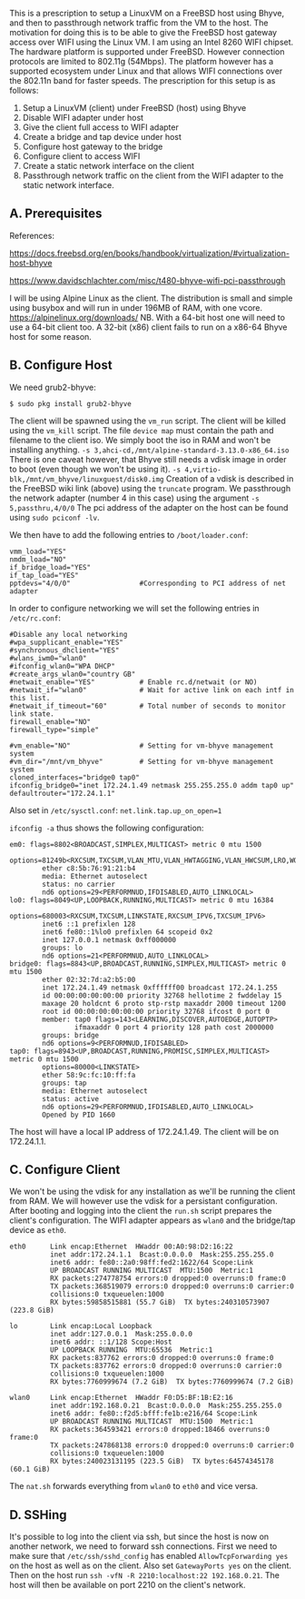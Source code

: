 This is a prescription to setup a LinuxVM on a FreeBSD host using Bhyve, and then to passthrough network traffic from the VM to the host.
The motivation for doing this is to be able to give the FreeBSD host gateway access over WIFI using the Linux VM. 
I am using an Intel 8260 WIFI chipset. The hardware platform is supported under FreeBSD. However connection protocols are limited to 802.11g (54Mbps). 
The platform however has a supported ecosystem under Linux and that allows WIFI connections over the 802.11n band for faster speeds. 
The prescription for this setup is as follows:

1. Setup a LinuxVM (client) under FreeBSD (host) using Bhyve
2. Disable WIFI adapter under host
3. Give the client full access to WIFI adapter
4. Create a bridge and tap device under host
5. Configure host gateway to the bridge
6. Configure client to access WIFI
7. Create a static network interface on the client
8. Passthrough network traffic on the client from the WIFI adapter to the static network interface.

## A. Prerequisites

References:

https://docs.freebsd.org/en/books/handbook/virtualization/#virtualization-host-bhyve

https://www.davidschlachter.com/misc/t480-bhyve-wifi-pci-passthrough

I will be using Alpine Linux as the client. The distribution is small and simple using busybox and will run in under 196MB of RAM, with one vcore.
https://alpinelinux.org/downloads/
NB. With a 64-bit host one will need to use a 64-bit client too. A 32-bit (x86) client fails to run on a x86-64 Bhyve host for some reason. 

## B. Configure Host

We need grub2-bhyve:

`$ sudo pkg install grub2-bhyve`

The client will be spawned using the `vm_run` script. The client will be killed using the `vm_kill` script. The file `device map` must contain the
path and filename to the client iso. We simply boot the iso in RAM and won't be installing anything. 
`-s 3,ahci-cd,/mnt/alpine-standard-3.13.0-x86_64.iso`
There is one caveat however, that Bhyve still needs a vdisk image in order to boot (even though we won't be using it).
`-s 4,virtio-blk,/mnt/vm_bhyve/linuxguest/disk0.img`
Creation of a vdisk is described in the FreeBSD wiki link (above) using the `truncate` program.
We passthrough the network adapter (number 4 in this case) using the argument `-s 5,passthru,4/0/0`
The pci address of the adapter on the host can be found using `sudo pciconf -lv`.

We then have to add the following entries to `/boot/loader.conf`:

```
vmm_load="YES"
nmdm_load="NO"
if_bridge_load="YES"
if_tap_load="YES"
pptdevs="4/0/0"                 #Corresponding to PCI address of net adapter
```

In order to configure networking we will set the following entries in `/etc/rc.conf`:

```
#Disable any local networking
#wpa_supplicant_enable="YES"
#synchronous_dhclient="YES"
#wlans_iwm0="wlan0"
#ifconfig_wlan0="WPA DHCP"
#create_args_wlan0="country GB"
#netwait_enable="YES"           # Enable rc.d/netwait (or NO)
#netwait_if="wlan0"             # Wait for active link on each intf in this list.
#netwait_if_timeout="60"        # Total number of seconds to monitor link state.
firewall_enable="NO"
firewall_type="simple"

#vm_enable="NO"                 # Setting for vm-bhyve management system
#vm_dir="/mnt/vm_bhyve"         # Setting for vm-bhyve management system
cloned_interfaces="bridge0 tap0"
ifconfig_bridge0="inet 172.24.1.49 netmask 255.255.255.0 addm tap0 up"
defaultrouter="172.24.1.1"
```

Also set in `/etc/sysctl.conf`: `net.link.tap.up_on_open=1`

`ifconfig -a` thus shows the following configuration:

```
em0: flags=8802<BROADCAST,SIMPLEX,MULTICAST> metric 0 mtu 1500
        options=81249b<RXCSUM,TXCSUM,VLAN_MTU,VLAN_HWTAGGING,VLAN_HWCSUM,LRO,WOL_MAGIC,VLAN_HWFILTER>
        ether c8:5b:76:91:21:b4
        media: Ethernet autoselect
        status: no carrier
        nd6 options=29<PERFORMNUD,IFDISABLED,AUTO_LINKLOCAL>
lo0: flags=8049<UP,LOOPBACK,RUNNING,MULTICAST> metric 0 mtu 16384
        options=680003<RXCSUM,TXCSUM,LINKSTATE,RXCSUM_IPV6,TXCSUM_IPV6>
        inet6 ::1 prefixlen 128
        inet6 fe80::1%lo0 prefixlen 64 scopeid 0x2
        inet 127.0.0.1 netmask 0xff000000
        groups: lo
        nd6 options=21<PERFORMNUD,AUTO_LINKLOCAL>
bridge0: flags=8843<UP,BROADCAST,RUNNING,SIMPLEX,MULTICAST> metric 0 mtu 1500
        ether 02:32:7d:a2:b5:00
        inet 172.24.1.49 netmask 0xffffff00 broadcast 172.24.1.255
        id 00:00:00:00:00:00 priority 32768 hellotime 2 fwddelay 15
        maxage 20 holdcnt 6 proto stp-rstp maxaddr 2000 timeout 1200
        root id 00:00:00:00:00:00 priority 32768 ifcost 0 port 0
        member: tap0 flags=143<LEARNING,DISCOVER,AUTOEDGE,AUTOPTP>
                ifmaxaddr 0 port 4 priority 128 path cost 2000000
        groups: bridge
        nd6 options=9<PERFORMNUD,IFDISABLED>
tap0: flags=8943<UP,BROADCAST,RUNNING,PROMISC,SIMPLEX,MULTICAST> metric 0 mtu 1500
        options=80000<LINKSTATE>
        ether 58:9c:fc:10:ff:fa
        groups: tap
        media: Ethernet autoselect
        status: active
        nd6 options=29<PERFORMNUD,IFDISABLED,AUTO_LINKLOCAL>
        Opened by PID 1660
```

The host will have a local IP address of 172.24.1.49. The client will be on 172.24.1.1.


## C. Configure Client

We won't be using the vdisk for any installation as we'll be running the client from RAM. We will however use the vdisk for a
persistant configuration. After booting and logging into the client the `run.sh` script prepares the client's configuration. The WIFI adapter
appears as `wlan0` and the bridge/tap device as `eth0`.

```
eth0      Link encap:Ethernet  HWaddr 00:A0:98:D2:16:22  
          inet addr:172.24.1.1  Bcast:0.0.0.0  Mask:255.255.255.0
          inet6 addr: fe80::2a0:98ff:fed2:1622/64 Scope:Link
          UP BROADCAST RUNNING MULTICAST  MTU:1500  Metric:1
          RX packets:274778754 errors:0 dropped:0 overruns:0 frame:0
          TX packets:368519079 errors:0 dropped:0 overruns:0 carrier:0
          collisions:0 txqueuelen:1000 
          RX bytes:59858515881 (55.7 GiB)  TX bytes:240310573907 (223.8 GiB)

lo        Link encap:Local Loopback  
          inet addr:127.0.0.1  Mask:255.0.0.0
          inet6 addr: ::1/128 Scope:Host
          UP LOOPBACK RUNNING  MTU:65536  Metric:1
          RX packets:837762 errors:0 dropped:0 overruns:0 frame:0
          TX packets:837762 errors:0 dropped:0 overruns:0 carrier:0
          collisions:0 txqueuelen:1000 
          RX bytes:7760999674 (7.2 GiB)  TX bytes:7760999674 (7.2 GiB)

wlan0     Link encap:Ethernet  HWaddr F0:D5:BF:1B:E2:16  
          inet addr:192.168.0.21  Bcast:0.0.0.0  Mask:255.255.255.0
          inet6 addr: fe80::f2d5:bfff:fe1b:e216/64 Scope:Link
          UP BROADCAST RUNNING MULTICAST  MTU:1500  Metric:1
          RX packets:364593421 errors:0 dropped:18466 overruns:0 frame:0
          TX packets:247868138 errors:0 dropped:0 overruns:0 carrier:0
          collisions:0 txqueuelen:1000 
          RX bytes:240023131195 (223.5 GiB)  TX bytes:64574345178 (60.1 GiB)
```

The `nat.sh` forwards everything from `wlan0` to `eth0` and vice versa.


## D. SSHing

It's possible to log into the client via ssh, but since the host is now on another network, we need to forward ssh connections.
First we need to make sure that `/etc/ssh/sshd_config` has enabled `AllowTcpForwarding yes` on the host as well as on the client.
Also set `GatewayPorts yes` on the client. Then on the host run `ssh -vfN -R 2210:localhost:22 192.168.0.21`. 
The host will then be available on port 2210 on the client's network.
